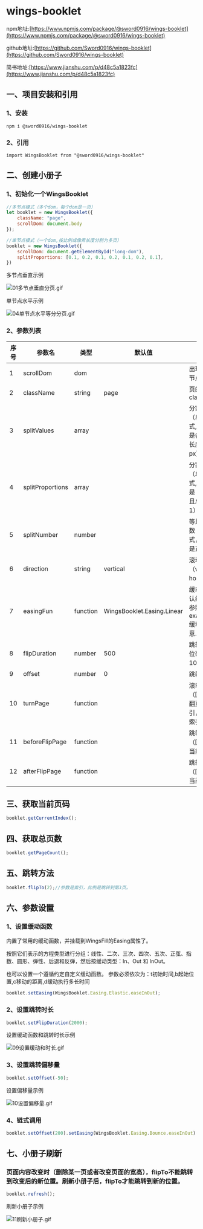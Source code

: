 # wings-booklet

npm地址:[https://www.npmjs.com/package/@sword0916/wings-booklet](https://www.npmjs.com/package/@sword0916/wings-booklet)

github地址:[https://github.com/Sword0916/wings-booklet](https://github.com/Sword0916/wings-booklet)

简书地址:[https://www.jianshu.com/p/d48c5a1823fc](https://www.jianshu.com/p/d48c5a1823fc)


## 一、项目安装和引用
### 1、安装
```
npm i @sword0916/wings-booklet
```

### 2、引用
```
import WingsBooklet from "@sword0916/wings-booklet"
```

## 二、创建小册子
### 1、初始化一个WingsBooklet
```javascript
//多节点模式（多个dom，每个dom是一页）
let booklet = new WingsBooklet({
    className: "page",
    scrollDom: document.body
});

//单节点模式（一个dom,按比例或像素长度分割为多页）
booklet = new WingsBooklet({
    scrollDom: document.getElementById("long-dom"),
    splitProportions: [0.1, 0.2, 0.1, 0.2, 0.1, 0.2, 0.1],
})
```
多节点垂直示例

![01多节点垂直分页.gif](https://upload-images.jianshu.io/upload_images/29665657-6bf4ff9897c490b8.gif?imageMogr2/auto-orient/strip)

单节点水平示例

![04单节点水平等分分页.gif](https://upload-images.jianshu.io/upload_images/29665657-55fcb1d88c796fc9.gif?imageMogr2/auto-orient/strip)
### 2、参数列表

|序号|参数名|类型|默认值|说明|
|----|----|----|----|----|
|1|scrollDom|dom| |出现滚动条的节点|
|2|className|string|page|页的共有class|
|3|splitValues|array| |分割像素数组（单节点模式,取值范围是各页对应的长度，单位是px）|
|4|splitProportions|array| |分割比例数组（单节点模式,取值范围是（0，1）且总和必须是1）|
|5|splitNumber|number| |等比例分割份数（单节点模式，取值范围是正整数）|
|6|direction|string|vertical|滚动方向（vertical、horizontal）|
|7|easingFun|function|WingsBooklet.Easing.Linear|缓动函数(默认线性，其他参照examples/00缓动函数示意.html)|
|8|flipDuration|number|500|跳转时长（单位毫秒,最小100）|
|9|offset|number|0|跳转的偏移量|
|10|turnPage|function| |滚动翻页回调（回调参数：翻页前页索引，翻页后页索引）|
|11|beforeFlipPage|function| |跳转前回调（回调参数：当前页索引）|
|12|afterFlipPage|function| |跳转后回调（回调参数：当前页索引）|

## 三、获取当前页码
```javascript
booklet.getCurrentIndex();
```

## 四、获取总页数
```javascript
booklet.getPageCount();
```

## 五、跳转方法
```javascript
booklet.flipTo(2);//参数是索引，此例是跳转到第3页。
```

## 六、参数设置
### 1、设置缓动函数
内置了常用的缓动函数，并挂载到WingsFill的Easing属性了。

按照它们表示的方程类型进行分组：线性、二次、三次、四次、五次、正弦、指数、圆形、弹性、后退和反弹，然后按缓动类型：In、Out 和 InOut。

也可以设置一个遵循约定自定义缓动函数。
参数必须依次为：t初始时间,b起始位置,c移动的距离,d缓动执行多长时间
```javascript
booklet.setEasing(WingsBooklet.Easing.Elastic.easeInOut);
```
### 2、设置跳转时长
```javascript
booklet.setFlipDuration(2000);
```
设置缓动函数和跳转时长示例

![09设置缓动和时长.gif](https://upload-images.jianshu.io/upload_images/29665657-ddabeed12575b13d.gif?imageMogr2/auto-orient/strip)

### 3、设置跳转偏移量
```javascript
booklet.setOffset(-50);
```
设置偏移量示例

![10设置偏移量.gif](https://upload-images.jianshu.io/upload_images/29665657-cbcc069317903301.gif?imageMogr2/auto-orient/strip)


### 4、链式调用
```javascript
booklet.setOffset(200).setEasing(WingsBooklet.Easing.Bounce.easeInOut).setFlipDuration(5000).flipTo(2);
```
## 七、小册子刷新
### 页面内容改变时（删除某一页或者改变页面的宽高），flipTo不能跳转到改变后的新位置。刷新小册子后，flipTo才能跳转到新的位置。
```javascript
booklet.refresh();
```
刷新小册子示例

![11刷新小册子.gif](https://upload-images.jianshu.io/upload_images/29665657-000ef9416223477c.gif?imageMogr2/auto-orient/strip)
